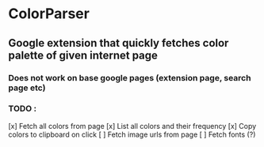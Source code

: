 # ColorParser

## Google extension that quickly fetches color palette of given internet page

### Does not work on base google pages (extension page, search page etc)

### TODO :

[x] Fetch all colors from page
[x] List all colors and their frequency
[x] Copy colors to clipboard on click
[ ] Fetch image urls from page
[ ] Fetch fonts (?)
